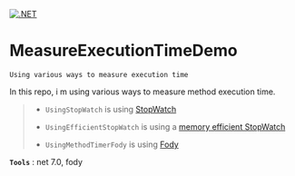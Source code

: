 [![.NET](https://github.com/aimenux/MeasureExecutionTimeDemo/actions/workflows/ci.yml/badge.svg?branch=main)](https://github.com/aimenux/MeasureExecutionTimeDemo/actions/workflows/ci.yml)

# MeasureExecutionTimeDemo
```
Using various ways to measure execution time
```

In this repo, i m using various ways to measure method execution time.

>
> - `UsingStopWatch` is using [StopWatch](https://learn.microsoft.com/en-us/dotnet/api/system.diagnostics.stopwatch?view=net-7.0)
>
> - `UsingEfficientStopWatch` is using a [memory efficient StopWatch](https://github.com/dotnet/runtime/issues/65858)
>
> - `UsingMethodTimerFody` is using [Fody](https://github.com/Fody/MethodTimer)
>

**`Tools`** : net 7.0, fody
